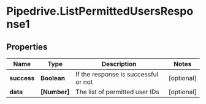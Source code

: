 # Pipedrive.ListPermittedUsersResponse1

## Properties

Name | Type | Description | Notes
------------ | ------------- | ------------- | -------------
**success** | **Boolean** | If the response is successful or not | [optional] 
**data** | **[Number]** | The list of permitted user IDs | [optional] 


